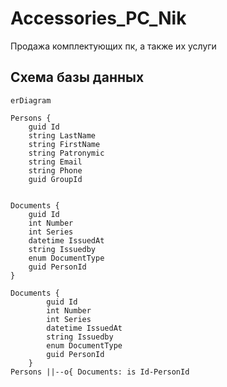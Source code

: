 # Accessories_PC_Nik
Продажа комплектующих пк, а также их услуги

## Схема базы данных
```mermaid
erDiagram

Persons {
    guid Id
    string LastName
    string FirstName
    string Patronymic
    string Email
    string Phone
    guid GroupId


Documents {
    guid Id
    int Number
    int Series
    datetime IssuedAt
    string Issuedby
    enum DocumentType
    guid PersonId
}

Documents {
        guid Id
        int Number
        int Series
        datetime IssuedAt
        string Issuedby
        enum DocumentType
        guid PersonId
    }
Persons ||--o{ Documents: is Id-PersonId
```
